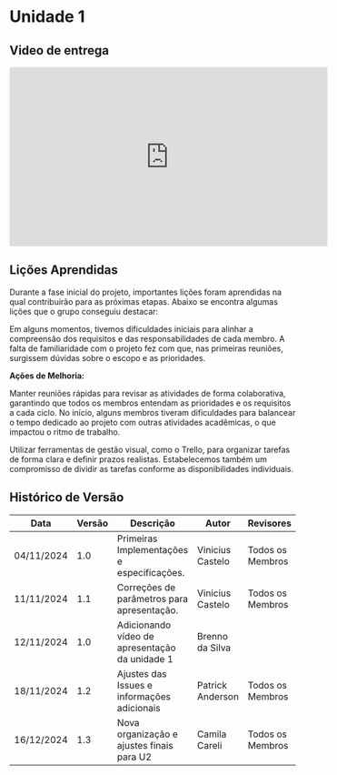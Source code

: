 # Unidade 1 

## Video de entrega 

<iframe width="560" height="315" src="https://www.youtube.com/embed/oXDd_fYzg98" title="YouTube video player" frameborder="0" allow="accelerometer; autoplay; clipboard-write; encrypted-media; gyroscope; picture-in-picture; web-share" referrerpolicy="strict-origin-when-cross-origin" allowfullscreen></iframe>

## Lições Aprendidas 

Durante a fase inicial do projeto, importantes lições foram aprendidas na qual contribuirão para as próximas etapas. Abaixo se encontra algumas lições que o grupo conseguiu destacar:

Em alguns momentos, tivemos dificuldades iniciais para alinhar a compreensão dos requisitos e das responsabilidades de cada membro. A falta de familiaridade com o projeto fez com que, nas primeiras reuniões, surgissem dúvidas sobre o escopo e as prioridades.

**Ações de Melhoria:**

Manter reuniões rápidas para revisar as atividades de forma colaborativa, garantindo que todos os membros entendam as prioridades e os requisitos a cada ciclo.
No início, alguns membros tiveram dificuldades para balancear o tempo dedicado ao projeto com outras atividades acadêmicas, o que impactou o ritmo de trabalho.

Utilizar ferramentas de gestão visual, como o Trello, para organizar tarefas de forma clara e definir prazos realistas. Estabelecemos também um compromisso de dividir as tarefas conforme as disponibilidades individuais.


## Histórico de Versão

| **Data**     | **Versão** | **Descrição**                                       | **Autor**                    | **Revisores**               |
|--------------|------------|-----------------------------------------------------|------------------------------|-----------------------------|
| 04/11/2024   | 1.0        | Primeiras Implementações e especificações.          | Vinicius Castelo             | Todos os Membros            |
| 11/11/2024   | 1.1        | Correções de parâmetros para apresentação.          | Vinicius Castelo             | Todos os Membros            |
| 12/11/2024   | 1.0        | Adicionando vídeo de apresentação da unidade 1      | Brenno da Silva              |                             |
| 18/11/2024   | 1.2        | Ajustes das Issues e informações adicionais         | Patrick Anderson     | Todos os Membros            |
| 16/12/2024   | 1.3        | Nova organização e ajustes finais para U2      | Camila Careli                       | Todos os Membros            |
